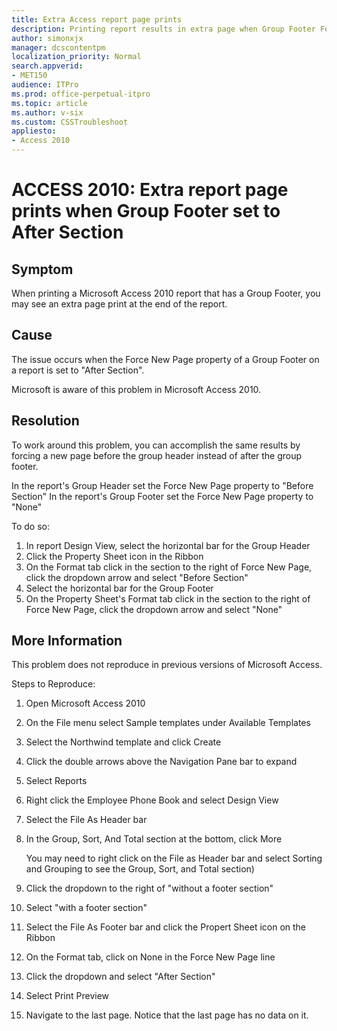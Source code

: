 ```yaml
---
title: Extra Access report page prints
description: Printing report results in extra page when Group Footer Force New Page property set to After Section.
author: simonxjx
manager: dcscontentpm
localization_priority: Normal
search.appverid: 
- MET150
audience: ITPro
ms.prod: office-perpetual-itpro
ms.topic: article
ms.author: v-six
ms.custom: CSSTroubleshoot
appliesto:
- Access 2010
---
```


# ACCESS 2010: Extra report page prints when Group Footer set to After Section

## Symptom 

When printing a Microsoft Access 2010 report that has a Group Footer, you may see an extra page print at the end of the report. 

## Cause 

The issue occurs when the Force New Page property of a Group Footer on a report is set to "After Section". 

Microsoft is aware of this problem in Microsoft Access 2010. 

## Resolution 

To work around this problem, you can accomplish the same results by forcing a new page before the group header instead of after the group footer.

In the report's Group Header set the Force New Page property to "Before Section"
In the report's Group Footer set the Force New Page property to "None"

To do so:

1. In report Design View, select the horizontal bar for the Group Header   
2. Click the Property Sheet icon in the Ribbon   
3. On the Format tab click in the section to the right of Force New Page, click the dropdown arrow and select "Before Section"   
4. Select the horizontal bar for the Group Footer   
5. On the Property Sheet's Format tab click in the section to the right of Force New Page, click the dropdown arrow and select "None"   


## More Information 

This problem does not reproduce in previous versions of Microsoft Access.

Steps to Reproduce:

1. Open Microsoft Access 2010
2. On the File menu select Sample templates under Available Templates
3. Select the Northwind template and click Create
4. Click the double arrows above the Navigation Pane bar to expand
5. Select Reports
6. Right click the Employee Phone Book and select Design View
7. Select the File As Header bar 
8. In the Group, Sort, And Total section at the bottom, click More

    You may need to right click on the File as Header bar and select Sorting and Grouping to see the Group, Sort, and Total section)
9. Click the dropdown to the right of "without a footer section"
10. Select "with a footer section"
11. Select the File As Footer bar and click the Propert Sheet icon on the Ribbon
12. On the Format tab, click on None in the Force New Page line
13. Click the dropdown and select "After Section"
14. Select Print Preview
15. Navigate to the last page. Notice that the last page has no data on it.
